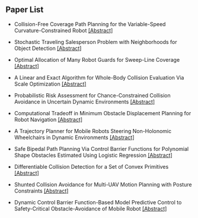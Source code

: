 ## Paper List

- Collision-Free Coverage Path Planning for the Variable-Speed Curvature-Constrained Robot
[[Abstract]](https://events.infovaya.com/presentation?id=91679)

- Stochastic Traveling Salesperson Problem with Neighborhoods for Object Detection
[[Abstract]](https://events.infovaya.com/presentation?id=91682)

- Optimal Allocation of Many Robot Guards for Sweep-Line Coverage
[[Abstract]](https://events.infovaya.com/presentation?id=91685)

- A Linear and Exact Algorithm for Whole-Body Collision Evaluation Via Scale Optimization
[[Abstract]](https://events.infovaya.com/presentation?id=91688)

- Probabilistic Risk Assessment for Chance-Constrained Collision Avoidance in Uncertain Dynamic Environments
[[Abstract]](https://events.infovaya.com/presentation?id=91691)

- Computational Tradeoff in Minimum Obstacle Displacement Planning for Robot Navigation
[[Abstract]](https://events.infovaya.com/presentation?id=91694)

- A Trajectory Planner for Mobile Robots Steering Non-Holonomic Wheelchairs in Dynamic Environments
[[Abstract]](https://events.infovaya.com/presentation?id=91697)

- Safe Bipedal Path Planning Via Control Barrier Functions for Polynomial Shape Obstacles Estimated Using Logistic Regression
[[Abstract]](https://events.infovaya.com/presentation?id=91700)

- Differentiable Collision Detection for a Set of Convex Primitives
[[Abstract]](https://events.infovaya.com/presentation?id=91706)

- Shunted Collision Avoidance for Multi-UAV Motion Planning with Posture Constraints
[[Abstract]](https://events.infovaya.com/presentation?id=91709)

- Dynamic Control Barrier Function-Based Model Predictive Control to Safety-Critical Obstacle-Avoidance of Mobile Robot
[[Abstract]](https://events.infovaya.com/presentation?id=91712)

